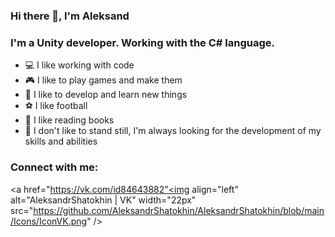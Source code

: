 ### Hi there 👋, I'm Aleksand
### I'm a Unity developer. Working with the C# language.

- 💻 I like working with code
- 🎮 I like to play games and make them
- 🎈 I like to develop and learn new things
- ⚽ I like football 
- 📖 I like reading books
- 💪 I don't like to stand still, I'm always looking for the development of my skills and abilities

### Connect with me:
<a href="https://vk.com/id84643882"<img align="left" alt="AleksandrShatokhin | VK" width="22px" src="https://github.com/AleksandrShatokhin/AleksandrShatokhin/blob/main/Icons/IconVK.png" /></a>
<!--[<img align="left" alt="AleksandrShatokhin | VK" width="22px" src="https://github.com/AleksandrShatokhin/AleksandrShatokhin/blob/main/Icons/IconVK.png" />][website]-->





<!--
**AleksandrShatokhin/AleksandrShatokhin** is a ✨ _special_ ✨ repository because its `README.md` (this file) appears on your GitHub profile.

Here are some ideas to get you started:

- 🔭 I’m currently working on ...
- 🌱 I’m currently learning ...
- 👯 I’m looking to collaborate on ...
- 🤔 I’m looking for help with ...
- 💬 Ask me about ...
- 📫 How to reach me: ...
- 😄 Pronouns: ...
- ⚡ Fun fact: ...
-->
